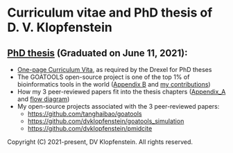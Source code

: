 # Curriculum vitae and PhD thesis of D. V. Klopfenstein

## [PhD thesis](doc/PhD_Thesis.pdf) (Graduated on June 11, 2021):
* [One-page Curriculum Vita](doc/PhD_Vita.pdf), as required by the Drexel for PhD theses
* The GOATOOLS open-source project is one of the top 1% of bioinformatics tools in the world ([Appendix B](doc/PhD_Appendix_B_GOA_TOOLS.pdf) and [my contributions](doc/goatools_stargazers_dvk.pdf)) 
* How my 3 peer-reviewed papers fit into the thesis chapters ([Appendix_A](doc/PhD_Appendix_A_papers.pdf) and [flow diagram](doc/PhD_Appendix_A_papers_image.pdf))
* My open-source projects associated with the 3 peer-reviewed papers:
  * https://github.com/tanghaibao/goatools
  * https://github.com/dvklopfenstein/goatools_simulation
  * https://github.com/dvklopfenstein/pmidcite

Copyright (C) 2021-present, DV Klopfenstein. All rights reserved.
